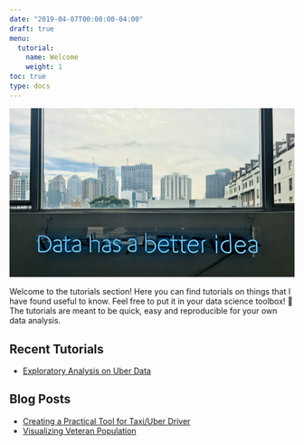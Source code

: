 ```yaml
---
date: "2019-04-07T00:00:00-04:00"
draft: true
menu:
  tutorial:
    name: Welcome
    weight: 1
toc: true
type: docs
---
```


![jpg](./data.jpg)

Welcome to the tutorials section! Here you can find tutorials on things that I have found useful to know.  Feel free to put it in your data science toolbox! 🧰 The tutorials are meant to be quick, easy and reproducible for your own data analysis.

## <b>Recent Tutorials</b>
- [Exploratory Analysis on Uber Data](https://jackylam.io/tutorial/uber-data/)

## <b>Blog Posts</b>
- [Creating a Practical Tool for Taxi/Uber Driver](https://jackylam.io/blog/taxi-relief/)
- [Visualizing Veteran Population](https://jackylam.io/blog/veterans/)